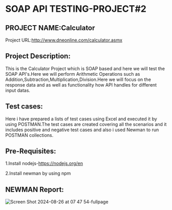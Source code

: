 # SOAP API TESTING-PROJECT#2

## PROJECT NAME:Calculator

Project URL:http://www.dneonline.com/calculator.asmx
## Project Description:
This is the Calculator Project which is SOAP based and here we will test the SOAP API's.Here we will perform Arithmetic Operations such as Addition,Subtraction,Multiplication,Division.Here we will focus on the response data and as well as functionality how API handles for different input datas.

## Test cases:
Here i have prepared a lists of test cases using Excel and executed it by using POSTMAN.The test cases are created covering all the scenarios and it includes positive and negative test cases and also i used Newman to run POSTMAN collections.

## Pre-Requisites:

1.Install nodejs-https://nodejs.org/en

2.Install newman by using npm

## NEWMAN Report:
![Screen Shot 2024-08-26 at 07 47 54-fullpage](https://github.com/user-attachments/assets/04162578-3a46-49b6-896c-f75649adaf4f)




